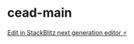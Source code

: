 # cead-main

[Edit in StackBlitz next generation editor ⚡️](https://stackblitz.com/~/github.com/jordanpeteroliver/cead-main)